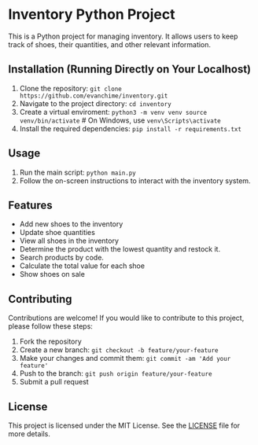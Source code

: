 # Inventory Python Project

This is a Python project for managing inventory. It allows users to keep track of shoes, their quantities, and other relevant information.

## Installation (Running Directly on Your Localhost)

1. Clone the repository: `git clone https://github.com/evanchime/inventory.git`
2. Navigate to the project directory: `cd inventory`
3. Create a virtual enviroment: 
`python3 -m venv venv
source venv/bin/activate`  # On Windows, use `venv\Scripts\activate`
4. Install the required dependencies: `pip install -r requirements.txt`

## Usage

1. Run the main script: `python main.py`
2. Follow the on-screen instructions to interact with the inventory system.

## Features

- Add new shoes to the inventory
- Update shoe quantities
- View all shoes in the inventory
- Determine the product with the lowest quantity and restock it.
- Search products by code.
- Calculate the total value for each shoe
- Show shoes on sale

## Contributing

Contributions are welcome! If you would like to contribute to this project, please follow these steps:

1. Fork the repository
2. Create a new branch: `git checkout -b feature/your-feature`
3. Make your changes and commit them: `git commit -am 'Add your feature'`
4. Push to the branch: `git push origin feature/your-feature`
5. Submit a pull request

## License

This project is licensed under the MIT License. See the [LICENSE](LICENSE.md) file for more details.
